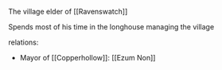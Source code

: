 The village elder of [[Ravenswatch]]

Spends most of his time in the longhouse managing the village

relations:
- Mayor of [[Copperhollow]]: [[Ezum Non]]
